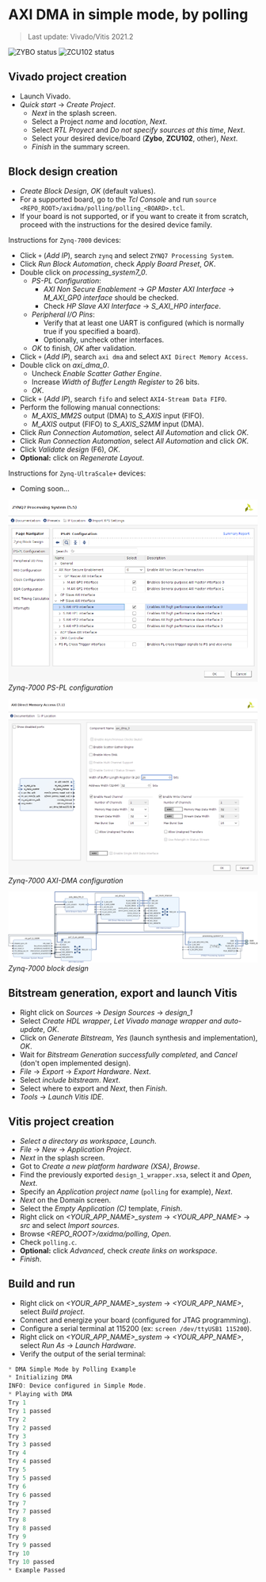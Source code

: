 # AXI DMA in simple mode, by polling

> Last update: Vivado/Vitis 2021.2

![ZYBO status](https://img.shields.io/badge/ZYBO-supported-darkgreen)
![ZCU102 status](https://img.shields.io/badge/ZCU102-unsupported-darkred)

## Vivado project creation

* Launch Vivado.
* *Quick start* -> *Create Project*.
  * *Next* in the splash screen.
  * Select a Project *name* and *location*, *Next*.
  * Select *RTL Proyect* and *Do not specify sources at this time*, *Next*.
  * Select your desired device/board (**Zybo**, **ZCU102**, other), *Next*.
  * *Finish* in the summary screen.

## Block design creation

* *Create Block Design*, *OK* (default values).
* For a supported board, go to the *Tcl Console* and run `source <REPO_ROOT>/axidma/polling/polling_<BOARD>.tcl`.
* If your board is not supported, or if you want to create it from scratch, proceed with the instructions for the desired device family.

Instructions for `Zynq-7000` devices:
* Click `+` (*Add IP*), search `zynq` and select `ZYNQ7 Processing System`.
* Click *Run Block Automation*, check *Apply Board Preset*, *OK*.
* Double click on *processing_system7_0*.
  * *PS-PL Configuration*:
    * *AXI Non Secure Enablement* -> *GP Master AXI Interface* -> *M_AXI_GP0 interface* should be checked.
    * Check *HP Slave AXI Interface* -> *S_AXI_HP0 interface*.
  * *Peripheral I/O Pins*:
    * Verify that at least one UART is configured (which is normally true if you specified a board).
    * Optionally, uncheck other interfaces.
  * *OK* to finish, *OK* after validation.
* Click `+` (*Add IP*), search `axi dma` and select `AXI Direct Memory Access`.
* Double click on *axi_dma_0*.
  * Uncheck *Enable Scatter Gather Engine*.
  * Increase *Width of Buffer Length Register* to 26 bits.
  * *OK*.
* Click `+` (*Add IP*), search `fifo` and select `AXI4-Stream Data FIFO`.
* Perform the following manual connections:
  * *M_AXIS_MM2S* output (DMA) to *S_AXIS* input (FIFO).
  * *M_AXIS* output (FIFO) to *S_AXIS_S2MM* input (DMA).
* Click *Run Connection Automation*, select *All Automation* and click *OK*.
* Click *Run Connection Automation*, select *All Automation* and click *OK*.
* Click *Validate design* (F6), *OK*.
* **Optional:** click on *Regenerate Layout*.

Instructions for `Zynq-UltraScale+` devices:
 * Coming soon...

![PS-PL configuration](images/ps-pl-config.png)
*Zynq-7000 PS-PL configuration*

![AXI-DMA configuration](images/axi-dma-config.png)
*Zynq-7000 AXI-DMA configuration*

![Zynq-7000](images/block_design.png)
*Zynq-7000 block design*

## Bitstream generation, export and launch Vitis

* Right click on *Sources* -> *Design Sources* -> *design_1*
* Select *Create HDL wrapper*, *Let Vivado manage wrapper and auto-update*, *OK*.
* Click on *Generate Bitstream*, *Yes* (launch synthesis and implementation), *OK*.
* Wait for *Bitstream Generation successfully completed*, and *Cancel* (don't open implemented design).
* *File* -> *Export* -> *Export Hardware*. *Next*.
* Select *include bitstream*. *Next*.
* Select where to export and *Next*, then *Finish*.
* *Tools* -> *Launch Vitis IDE*.

## Vitis project creation

* *Select a directory as workspace*, *Launch*.
* *File* -> *New* -> *Application Project*.
* *Next* in the splash screen.
* Got to *Create a new platform hardware (XSA)*, *Browse*.
* Find the previously exported `design_1_wrapper.xsa`, select it and *Open*, *Next*.
* Specify an *Application project name* (`polling` for example), *Next*.
* *Next* on the Domain screen.
* Select the *Empty Application (C)* template, *Finish*.
* Right click on *<YOUR_APP_NAME>_system* -> *<YOUR_APP_NAME>* -> *src* and select *Import sources*.
* Browse *<REPO_ROOT>/axidma/polling*, *Open*.
* Check `polling.c`.
* **Optional:** click *Advanced*, check *create links on workspace*.
* *Finish*.

## Build and run

* Right click on *<YOUR_APP_NAME>_system* -> *<YOUR_APP_NAME>*, select *Build project*.
* Connect and energize your board (configured for JTAG programming).
* Configure a serial terminal at 115200 (ex: `screen /dev/ttyUSB1 115200`).
* Right click on *<YOUR_APP_NAME>_system* -> *<YOUR_APP_NAME>*, select *Run As* -> *Launch Hardware*.
* Verify the output of the serial terminal:
```C
* DMA Simple Mode by Polling Example
* Initializing DMA
INFO: Device configured in Simple Mode.
* Playing with DMA
Try 1
Try 1 passed
Try 2
Try 2 passed
Try 3
Try 3 passed
Try 4
Try 4 passed
Try 5
Try 5 passed
Try 6
Try 6 passed
Try 7
Try 7 passed
Try 8
Try 8 passed
Try 9
Try 9 passed
Try 10
Try 10 passed
* Example Passed
```

